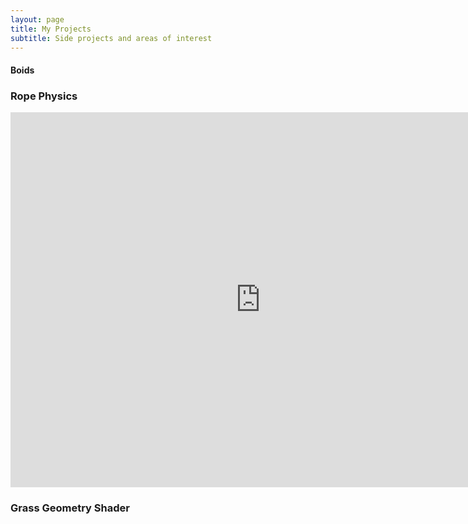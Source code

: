 ```yaml
---
layout: page
title: My Projects
subtitle: Side projects and areas of interest
---
```


#### Boids


### Rope Physics

<iframe src="https://ryggy.github.io/assets/RopeWebGL/index.html" width="800" height="600" frameborder="0" allowfullscreen></iframe>


### Grass Geometry Shader







